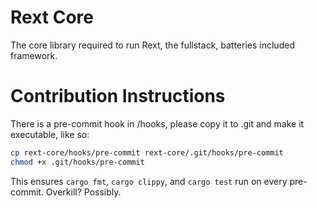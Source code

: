 # Rext Core

The core library required to run Rext, the fullstack, batteries included framework.

# Contribution Instructions

There is a pre-commit hook in /hooks, please copy it to .git and make it executable, like so:
```bash
cp rext-core/hooks/pre-commit rext-core/.git/hooks/pre-commit
chmod +x .git/hooks/pre-commit
```

This ensures `cargo fmt`, `cargo clippy`, and `cargo test` run on every pre-commit. Overkill? Possibly.